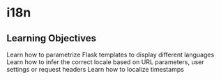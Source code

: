 # i18n

## Learning Objectives
Learn how to parametrize Flask templates to display different languages
Learn how to infer the correct locale based on URL parameters, user settings or request headers
Learn how to localize timestamps
